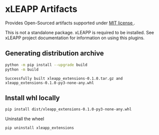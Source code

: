 # xLEAPP Artifacts

Provides Open-Sourced artifacts supported under [MIT license ](https://opensource.org/licenses/MIT).

This is not a standalone package. xLEAPP is required to be installed. See xLEAPP project documentation for information on using this plugins.

## Generating distribution archive

```bash
python -m pip install --upgrade build
python -m build
```


`Successfully built xleapp_extensions-0.1.0.tar.gz and xleapp_extensions-0.1.0-py3-none-any.whl`

## Install whl locally

```bash
pip install dist/xleapp_extensions-0.1.0-py3-none-any.whl
```

Uninstall the wheel

```bash
pip uninstall xleapp_extensions
```
